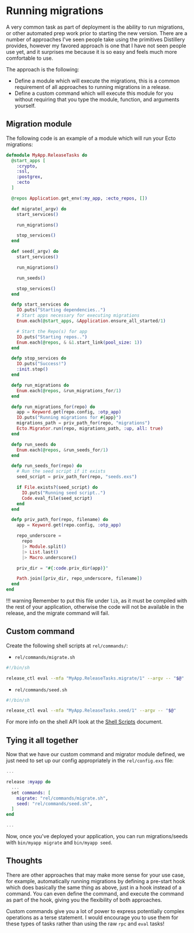 # Running migrations

A very common task as part of deployment is the ability to run migrations, or other
automated prep work prior to starting the new version. There are a number of approaches
I've seen people take using the primitives Distillery provides, however my favored approach
is one that I have not seen people use yet, and it surprises me because it is so easy and feels
much more comfortable to use.

The approach is the following:

  * Define a module which will execute the migrations, this is a common
    requirement of all approaches to running migrations in a release.
  * Define a custom command which will execute this module for you without
    requiring that you type the module, function, and arguments yourself.

## Migration module

The following code is an example of a module which will run your Ecto migrations:

```elixir
defmodule MyApp.ReleaseTasks do
  @start_apps [
    :crypto,
    :ssl,
    :postgrex,
    :ecto
  ]

  @repos Application.get_env(:my_app, :ecto_repos, [])

  def migrate(_argv) do
    start_services()

    run_migrations()

    stop_services()
  end

  def seed(_argv) do
    start_services()

    run_migrations()

    run_seeds()

    stop_services()
  end

  defp start_services do
    IO.puts("Starting dependencies..")
    # Start apps necessary for executing migrations
    Enum.each(@start_apps, &Application.ensure_all_started/1)

    # Start the Repo(s) for app
    IO.puts("Starting repos..")
    Enum.each(@repos, & &1.start_link(pool_size: 1))
  end

  defp stop_services do
    IO.puts("Success!")
    :init.stop()
  end

  defp run_migrations do
    Enum.each(@repos, &run_migrations_for/1)
  end

  defp run_migrations_for(repo) do
    app = Keyword.get(repo.config, :otp_app)
    IO.puts("Running migrations for #{app}")
    migrations_path = priv_path_for(repo, "migrations")
    Ecto.Migrator.run(repo, migrations_path, :up, all: true)
  end

  defp run_seeds do
    Enum.each(@repos, &run_seeds_for/1)
  end

  defp run_seeds_for(repo) do
    # Run the seed script if it exists
    seed_script = priv_path_for(repo, "seeds.exs")

    if File.exists?(seed_script) do
      IO.puts("Running seed script..")
      Code.eval_file(seed_script)
    end
  end

  defp priv_path_for(repo, filename) do
    app = Keyword.get(repo.config, :otp_app)

    repo_underscore =
      repo
      |> Module.split()
      |> List.last()
      |> Macro.underscore()

    priv_dir = "#{:code.priv_dir(app)}"

    Path.join([priv_dir, repo_underscore, filename])
  end
end
```
!!! warning
    Remember to put this file under `lib`, as it must be compiled with the rest of your application, otherwise the code will not be available in the release, and the migrate command will fail.

## Custom command

Create the following shell scripts at `rel/commands/`:

* `rel/commands/migrate.sh`

```bash
#!/bin/sh

release_ctl eval --mfa "MyApp.ReleaseTasks.migrate/1" --argv -- "$@"
```

* `rel/commands/seed.sh`

```bash
#!/bin/sh

release_ctl eval --mfa "MyApp.ReleaseTasks.seed/1" --argv -- "$@"
```

For more info on the shell API look at the [Shell Scripts](../extensibility/shell_scripts.md) document.

## Tying it all together

Now that we have our custom command and migrator module defined, we just need to set up our config appropriately in the `rel/config.exs` file:

```elixir
...

release :myapp do
  ...
  set commands: [
    migrate: "rel/commands/migrate.sh",
    seed: "rel/commands/seed.sh",
  ]
end

...
```

Now, once you've deployed your application, you can run migrations/seeds with
`bin/myapp migrate` and `bin/myapp seed`.

## Thoughts

There are other approaches that may make more sense for your use case, for example, automatically running migrations
by defining a pre-start hook which does basically the same thing as above, just in a hook instead of a command. You can
even define the command, and execute the command as part of the hook, giving you the flexibility of both approaches.

Custom commands give you a lot of power to express potentially complex operations as a terse statement. I would encourage
you to use them for these types of tasks rather than using the raw `rpc` and `eval` tasks!
